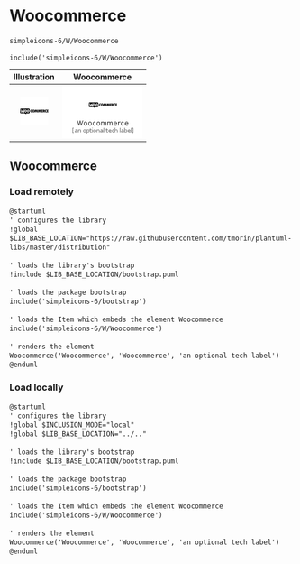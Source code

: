 # Woocommerce


```text
simpleicons-6/W/Woocommerce
```

```text
include('simpleicons-6/W/Woocommerce')
```



| Illustration | Woocommerce |
| :---: | :---: |
| ![illustration for Illustration](../../simpleicons-6/W/Woocommerce.png) | ![illustration for Woocommerce](../../simpleicons-6/W/Woocommerce.Local.png) |




## Woocommerce

### Load remotely
```plantuml
@startuml
' configures the library
!global $LIB_BASE_LOCATION="https://raw.githubusercontent.com/tmorin/plantuml-libs/master/distribution"

' loads the library's bootstrap
!include $LIB_BASE_LOCATION/bootstrap.puml

' loads the package bootstrap
include('simpleicons-6/bootstrap')

' loads the Item which embeds the element Woocommerce
include('simpleicons-6/W/Woocommerce')

' renders the element
Woocommerce('Woocommerce', 'Woocommerce', 'an optional tech label')
@enduml
```

### Load locally
```plantuml
@startuml
' configures the library
!global $INCLUSION_MODE="local"
!global $LIB_BASE_LOCATION="../.."

' loads the library's bootstrap
!include $LIB_BASE_LOCATION/bootstrap.puml

' loads the package bootstrap
include('simpleicons-6/bootstrap')

' loads the Item which embeds the element Woocommerce
include('simpleicons-6/W/Woocommerce')

' renders the element
Woocommerce('Woocommerce', 'Woocommerce', 'an optional tech label')
@enduml
```

